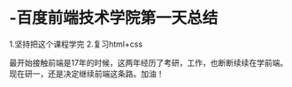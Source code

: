 # -百度前端技术学院第一天总结
1.坚持把这个课程学完
2.复习html+css


最开始接触前端是17年的时候，这两年经历了考研，工作，也断断续续在学前端。现在研一，还是决定继续前端这条路。加油！

